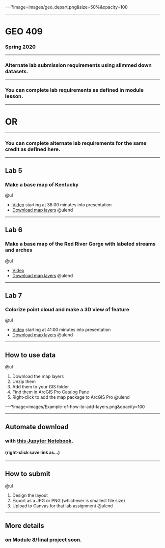 ---?image=images/geo_depart.png&size=50%&opacity=100

---
# GEO 409
### Spring 2020

---
### Alternate lab submission requirements using slimmed down datasets.

---
### You can complete lab requirements as defined in module lesson.

---
# OR

---
### You can complete alternate lab requirements for the same credit as defined here.

---
## Lab 5
### Make a base map of Kentucky
@ul
* [Video](https://uky.yuja.com/Dashboard/Permalink?authCode=125623104&b=758507&linkType=video)  starting at 38:00 minutes into presentation
* [Download map layers](https://outragegis.com/d/L5_Geo409.mpkx.zip)
@ulend


---
## Lab 6
### Make a base map of the Red River Gorge with labeled streams and arches
@ul
* [Video](https://uk.instructure.com/courses/1966559/pages/video-basic-map-design-and-publishing-in-arcgis-pro-and-github?module_item_id=24185810)
* [Download map layers](https://outragegis.com/d/L6_Geo409.mpkx.zip)
@ulend

---
## Lab 7
### Colorize point cloud and make a 3D view of feature
@ul
* [Video](https://uky.yuja.com/V/Video?v=1043981&node=4011361&a=400653928&autoplay=1) starting at 41:00 minutes into presentation
* [Download map layers](https://outragegis.com/d/L7_Geo409.mpkx.zip)
@ulend

---
## How to use data
@ul
1. Download the map layers
2. Unzip them
3. Add them to your GIS folder
4. Find them in ArcGIS Pro Catalog Pane
5. Right-click to add the map package to ArcGIS Pro
@ulend

---?image=images/Example-of-how-to-add-layers.png&opacity=100

---
## Automate download
### with [this Jupyter Notebook](https://outragegis.com/d/getLayers.ipynb).
#### (right-click save link as...)

---
## How to submit
@ul
1. Design the layout
2. Export as a JPG or PNG (whichever is smallest file size)
3. Upload to Canvas for that lab assignment
@ulend

---
## More details
### on Module 8/final project soon.